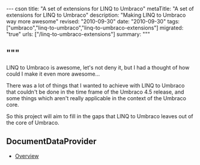 --- cson
title: "A set of extensions for LINQ to Umbraco"
metaTitle: "A set of extensions for LINQ to Umbraco"
description: "Making LINQ to Umbraco way more awesome"
revised: "2010-09-30"
date: "2010-09-30"
tags: ["umbraco","linq-to-umbraco","linq-to-umbraco-extensions"]
migrated: "true"
urls: ["/linq-to-umbraco-extensions"]
summary: """

"""
---
LINQ to Umbraco is awesome, let's not deny it, but I had a thought of how could I make it even more awesome...

There was a lot of things that I wanted to achieve with LINQ to Umbraco that couldn't be done in the time frame of the Umbraco 4.5 release, and some things which aren't really applicable in the context of the Umbraco core.

So this project will aim to fill in the gaps that LINQ to Umbraco leaves out of the core of Umbraco.

## DocumentDataProvider
* [Overview][1]

  


  [1]: /documentdataprovider-overview